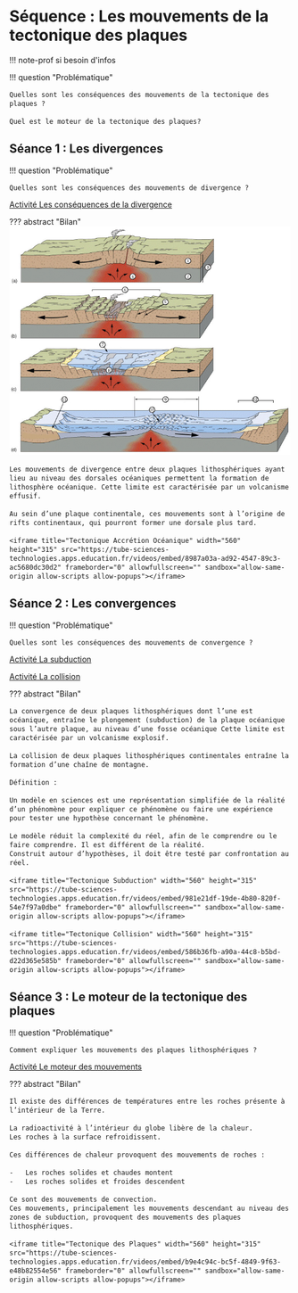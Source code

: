 # Séquence : Les mouvements de la tectonique des plaques

!!! note-prof
    si besoin d'infos


!!! question "Problématique"

    Quelles sont les conséquences des mouvements de la tectonique des plaques ?

    Quel est le moteur de la tectonique des plaques?
    



## Séance 1 : Les divergences


!!! question "Problématique"

    Quelles sont les conséquences des mouvements de divergence ?

[Activité Les conséquences de la divergence](../divergences)




??? abstract "Bilan"
    ![](Pictures/schemaDynDorsale.png)

    Les mouvements de divergence entre deux plaques lithosphériques ayant lieu au niveau des dorsales océaniques permettent la formation de lithosphère océanique. Cette limite est caractérisée par un volcanisme effusif.

    Au sein d’une plaque continentale, ces mouvements sont à l’origine de rifts continentaux, qui pourront former une dorsale plus tard.

    <iframe title="Tectonique Accrétion Océanique" width="560" height="315" src="https://tube-sciences-technologies.apps.education.fr/videos/embed/8987a03a-ad92-4547-89c3-ac5680dc30d2" frameborder="0" allowfullscreen="" sandbox="allow-same-origin allow-scripts allow-popups"></iframe>

## Séance 2 : Les convergences


!!! question "Problématique"

    Quelles sont les conséquences des mouvements de convergence ?

[Activité La subduction](../subduction)


[Activité La collision](../collision)

??? abstract "Bilan"

    La convergence de deux plaques lithosphériques dont l’une est océanique, entraîne le plongement (subduction) de la plaque océanique sous l’autre plaque, au niveau d’une fosse océanique Cette limite est caractérisée par un volcanisme explosif.

    La collision de deux plaques lithosphériques continentales entraîne la formation d’une chaîne de montagne.

    Définition :

    Un modèle en sciences est une représentation simplifiée de la réalité d’un phénomène pour expliquer ce phénomène ou faire une expérience pour tester une hypothèse concernant le phénomène.

    Le modèle réduit la complexité du réel, afin de le comprendre ou le faire comprendre. Il est différent de la réalité.
    Construit autour d’hypothèses, il doit être testé par confrontation au réel.

    <iframe title="Tectonique Subduction" width="560" height="315" src="https://tube-sciences-technologies.apps.education.fr/videos/embed/981e21df-19de-4b80-820f-54e7f97a0dbe" frameborder="0" allowfullscreen="" sandbox="allow-same-origin allow-scripts allow-popups"></iframe>

    <iframe title="Tectonique Collision" width="560" height="315" src="https://tube-sciences-technologies.apps.education.fr/videos/embed/586b36fb-a90a-44c8-b5bd-d22d365e585b" frameborder="0" allowfullscreen="" sandbox="allow-same-origin allow-scripts allow-popups"></iframe>

## Séance 3 : Le moteur de la tectonique des plaques


!!! question "Problématique"

    Comment expliquer les mouvements des plaques lithosphériques ?

[Activité Le moteur des mouvements](../moteurTecto)

??? abstract "Bilan"

    Il existe des différences de températures entre les roches présente à l’intérieur de la Terre.

    La radioactivité à l’intérieur du globe libère de la chaleur.
    Les roches à la surface refroidissent.

    Ces différences de chaleur provoquent des mouvements de roches :

    -   Les roches solides et chaudes montent
    -   Les roches solides et froides descendent

    Ce sont des mouvements de convection. 
    Ces mouvements, principalement les mouvements descendant au niveau des zones de subduction, provoquent des mouvements des plaques lithosphériques.

    <iframe title="Tectonique des Plaques" width="560" height="315" src="https://tube-sciences-technologies.apps.education.fr/videos/embed/b9e4c94c-bc5f-4849-9f63-e48b82554e56" frameborder="0" allowfullscreen="" sandbox="allow-same-origin allow-scripts allow-popups"></iframe>